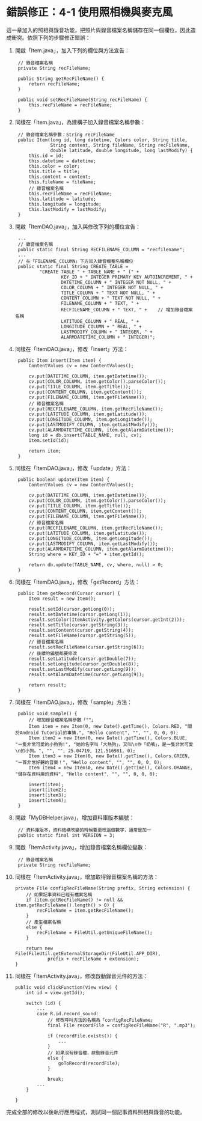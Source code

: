# 錯誤修正：4-1 使用照相機與麥克風

這一章加入的照相與錄音功能，把照片與錄音檔案名稱儲存在同一個欄位，因此造成衝突。依照下列的步驟修正錯誤：

1. 開啟「Item.java」，加入下列的欄位與方法宣告：

        // 錄音檔案名稱
        private String recFileName;

        public String getRecFileName() {
            return recFileName;
        }
    
        public void setRecFileName(String recFileName) {
            this.recFileName = recFileName;
        }
        
2. 同樣在「Item.java」，為建構子加入錄音檔案名稱參數：

        // 錄音檔案名稱參數：String recFileName
        public Item(long id, long datetime, Colors color, String title,
                    String content, String fileName, String recFileName,
                    double latitude, double longitude, long lastModify) {
            this.id = id;
            this.datetime = datetime;
            this.color = color;
            this.title = title;
            this.content = content;
            this.fileName = fileName;
            // 錄音檔案名稱
            this.recFileName = recFileName;
            this.latitude = latitude;
            this.longitude = longitude;
            this.lastModify = lastModify;
        }

3. 開啟「ItemDAO.java」，加入與修改下列的欄位宣告：

        ...
        // 錄音檔案名稱
        public static final String RECFILENAME_COLUMN = "recfilename";
        ...    
        // 在「FILENAME_COLUMN」下方加入錄音檔案名稱欄位
        public static final String CREATE_TABLE =
                "CREATE TABLE " + TABLE_NAME + " (" +
                        KEY_ID + " INTEGER PRIMARY KEY AUTOINCREMENT, " +
                        DATETIME_COLUMN + " INTEGER NOT NULL, " +
                        COLOR_COLUMN + " INTEGER NOT NULL, " +
                        TITLE_COLUMN + " TEXT NOT NULL, " +
                        CONTENT_COLUMN + " TEXT NOT NULL, " +
                        FILENAME_COLUMN + " TEXT, " +
                        RECFILENAME_COLUMN + " TEXT, " +    // 增加錄音檔案名稱
                        LATITUDE_COLUMN + " REAL, " +
                        LONGITUDE_COLUMN + " REAL, " +
                        LASTMODIFY_COLUMN + " INTEGER, " +
                        ALARMDATETIME_COLUMN + " INTEGER)";

4. 同樣在「ItemDAO.java」，修改「insert」方法：

        public Item insert(Item item) {
            ContentValues cv = new ContentValues();
    
            cv.put(DATETIME_COLUMN, item.getDatetime());
            cv.put(COLOR_COLUMN, item.getColor().parseColor());
            cv.put(TITLE_COLUMN, item.getTitle());
            cv.put(CONTENT_COLUMN, item.getContent());
            cv.put(FILENAME_COLUMN, item.getFileName());
            // 錄音檔案名稱
            cv.put(RECFILENAME_COLUMN, item.getRecFileName());
            cv.put(LATITUDE_COLUMN, item.getLatitude());
            cv.put(LONGITUDE_COLUMN, item.getLongitude());
            cv.put(LASTMODIFY_COLUMN, item.getLastModify());
            cv.put(ALARMDATETIME_COLUMN, item.getAlarmDatetime());
            long id = db.insert(TABLE_NAME, null, cv);
            item.setId(id);
        
            return item;
        }

5. 同樣在「ItemDAO.java」，修改「update」方法：

        public boolean update(Item item) {
            ContentValues cv = new ContentValues();

            cv.put(DATETIME_COLUMN, item.getDatetime());
            cv.put(COLOR_COLUMN, item.getColor().parseColor());
            cv.put(TITLE_COLUMN, item.getTitle());
            cv.put(CONTENT_COLUMN, item.getContent());
            cv.put(FILENAME_COLUMN, item.getFileName());
            // 錄音檔案名稱
            cv.put(RECFILENAME_COLUMN, item.getRecFileName());
            cv.put(LATITUDE_COLUMN, item.getLatitude());
            cv.put(LONGITUDE_COLUMN, item.getLongitude());
            cv.put(LASTMODIFY_COLUMN, item.getLastModify());
            cv.put(ALARMDATETIME_COLUMN, item.getAlarmDatetime());
            String where = KEY_ID + "=" + item.getId();

            return db.update(TABLE_NAME, cv, where, null) > 0;
        }

6. 同樣在「ItemDAO.java」，修改「getRecord」方法：

        public Item getRecord(Cursor cursor) {
            Item result = new Item();
    
            result.setId(cursor.getLong(0));
            result.setDatetime(cursor.getLong(1));
            result.setColor(ItemActivity.getColors(cursor.getInt(2)));
            result.setTitle(cursor.getString(3));
            result.setContent(cursor.getString(4));
            result.setFileName(cursor.getString(5));
            // 錄音檔案名稱
            result.setRecFileName(cursor.getString(6));
            // 後續的編號都要修改
            result.setLatitude(cursor.getDouble(7));
            result.setLongitude(cursor.getDouble(8));
            result.setLastModify(cursor.getLong(9));
            result.setAlarmDatetime(cursor.getLong(9));
    
            return result;
        }

7. 同樣在「ItemDAO.java」，修改「sample」方法：

        public void sample() {
            // 增加錄音檔案名稱參數「""」
            Item item = new Item(0, new Date().getTime(), Colors.RED, "關於Android Tutorial的事情.", "Hello content", "", "", 0, 0, 0);
            Item item2 = new Item(0, new Date().getTime(), Colors.BLUE, "一隻非常可愛的小狗狗!", "她的名字叫「大熱狗」，又叫\n作「奶嘴」，是一隻非常可愛\n的小狗。", "", "", 25.04719, 121.516981, 0);
            Item item3 = new Item(0, new Date().getTime(), Colors.GREEN, "一首非常好聽的音樂！", "Hello content", "", "", 0, 0, 0);
            Item item4 = new Item(0, new Date().getTime(), Colors.ORANGE, "儲存在資料庫的資料", "Hello content", "", "", 0, 0, 0);
    
            insert(item);
            insert(item2);
            insert(item3);
            insert(item4);
        }

8. 開啟「MyDBHelper.java」，增加資料庫版本編號：

        // 資料庫版本，資料結構改變的時候要更改這個數字，通常是加一
        public static final int VERSION = 3;

9. 開啟「ItemActivity.java」，增加錄音檔案名稱欄位變數：

        // 錄音檔案名稱
        private String recFileName;

10. 同樣在「ItemActivity.java」，增加取得錄音檔案名稱的方法：

        private File configRecFileName(String prefix, String extension) {
            // 如果記事資料已經有檔案名稱
            if (item.getRecFileName() != null && item.getRecFileName().length() > 0) {
                recFileName = item.getRecFileName();
            }
            // 產生檔案名稱
            else {
                recFileName = FileUtil.getUniqueFileName();
            }
    
            return new File(FileUtil.getExternalStorageDir(FileUtil.APP_DIR),
                    prefix + recFileName + extension);
        }

11. 同樣在「ItemActivity.java」，修改啟動錄音元件的方法：

        public void clickFunction(View view) {
            int id = view.getId();
    
            switch (id) {
                ...
                case R.id.record_sound:
                    // 修改呼叫方法的名稱為「configRecFileName」
                    final File recordFile = configRecFileName("R", ".mp3");
    
                    if (recordFile.exists()) {
                        ...
                    }
                    // 如果沒有錄音檔，啟動錄音元件
                    else {
                        goToRecord(recordFile);
                    }
    
                    break;
                ...
            }
    
        }

完成全部的修改以後執行應用程式，測試同一個記事資料照相與錄音的功能。